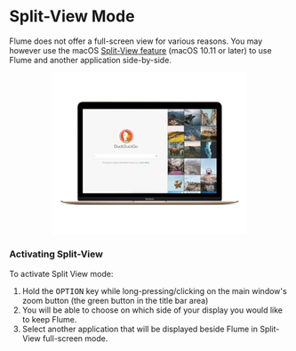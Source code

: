 # Split-View Mode

Flume does not offer a full-screen view for various reasons. You may however use the macOS [Split-View feature](https://support.apple.com/en-us/HT204948) \(macOS 10.11 or later\) to use Flume and another application side-by-side.

<p style="text-align: center; margin-top: 1em;"><img src="/misc/assets/split-view.png" width="70%" height="70%" /> </p> 


### Activating Split-View

To activate Split View mode:

1. Hold the <kbd>OPTION</kbd> key while long-pressing/clicking on the main window's zoom button (the green button in the title bar area)
2. You will be able to choose on which side of your display you would like to keep Flume.
3. Select another application that will be displayed beside Flume in Split-View full-screen mode.


